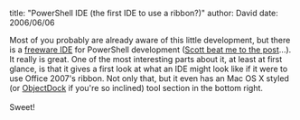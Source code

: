 
title: "PowerShell IDE (the first IDE to use a ribbon?)"
author: David
date: 2006/06/06

Most of you probably are already aware of this little development, but there is a [freeware IDE](http://powershell.com/) for PowerShell development ([Scott beat me to the post](http://www.hanselman.com/blog/FreePowerShellIDE.aspx)...). It really is great. One of the most interesting parts about it, at least at first glance, is that it gives a first look at what an IDE might look like if it were to use Office 2007's ribbon. Not only that, but it even has an Mac OS X styled (or [ObjectDock](http://www.objectdock.com/) if you're so inclined) tool section in the bottom right.<br><br>Sweet!<br>
